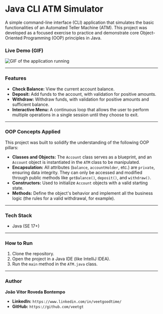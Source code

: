 # Java CLI ATM Simulator

A simple command-line interface (CLI) application that simulates the basic functionalities of an Automated Teller Machine (ATM). This project was developed as a focused exercise to practice and demonstrate core Object-Oriented Programming (OOP) principles in Java.

### Live Demo (GIF)

![GIF of the application running](atm_demo.gif)

---

### Features

- **Check Balance:** View the current account balance.
- **Deposit:** Add funds to the account, with validation for positive amounts.
- **Withdraw:** Withdraw funds, with validation for positive amounts and sufficient balance.
- **Interactive Menu:** A continuous loop that allows the user to perform multiple operations in a single session until they choose to exit.

---

### OOP Concepts Applied

This project was built to solidify the understanding of the following OOP pillars:

- **Classes and Objects:** The `Account` class serves as a blueprint, and an `Account` object is instantiated in the `ATM` class to be manipulated.
- **Encapsulation:** All attributes (`balance`, `accountHolder`, etc.) are `private`, ensuring data integrity. They can only be accessed and modified through public methods like `getBalance()`, `deposit()`, and `withdraw()`.
- **Constructors:** Used to initialize `Account` objects with a valid starting state.
- **Methods:** Define the object's behavior and implement all the business logic (the rules for a valid withdrawal, for example).

---

### Tech Stack

- Java (SE 17+)

---

### How to Run

1.  Clone the repository.
2.  Open the project in a Java IDE (like IntelliJ IDEA).
3.  Run the `main` method in the `ATM.java` class.

---

### Author

**João Vitor Roveda Bontempo**

- **LinkedIn:** `https://www.linkedin.com/in/veetgoodtime/`
- **GitHub:** `https://github.com/veetgt`
